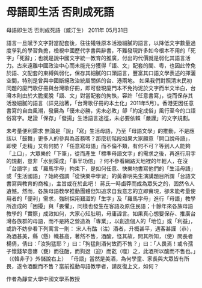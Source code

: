 # 母語即生活 否則成死語

母語即生活 否則成死語（臧汀生）
2011年 05月31日  
 
語言一旦賦予文字對當配套後，往往犧牲原本活潑細膩的語言，以降低文字數量過度孳乳的學習負擔，檢視中國歷代字書與辭書，不難發現許多如今根本不用的「死字」「死辭」；也就是說中國文字統一教育的推廣，付出的代價就是弱化其語言活力。古來遠離中國政治中心而未能充分獲得「語、文」配套的閩、粵，也因此倖免於語、文配套的束縛與弱化，保存其細膩的口頭語言，豐富其口語文學表述的揮灑空間，特別是曾與中國斷絕政治統屬關係的台、港兩地。
如果我們對照清末民初同題的廈門歌仔冊與台灣歌仔冊，即可發現廈門本不免拘泥於文字而半文半白，台灣本則由於大膽擺脫「語、文」對當配套的拘執，容許「任意書寫」，從而保存其活潑細膩的語言（詳見拙著，「台灣歌仔冊的本土化」2011年5月）。香港更因任意書寫的自由風潮，發展為「優未必勝，劣未必敗」卻「約定成俗」風行至今的口語俗寫字。足證「保存」「發揚」生活語言途徑，未必要依賴「嚴謹」的文字規劃。 
 
未考量便利需求
無論是「說」「寫」生活母語，乃至「母語文學」的推動，不是應該以「鼓舞」更多人的參與為首務嗎？那麼初階段如果大家願意「開口說母語」，即使「走精」又有何妨？「任意寫母語」而不倫不類，有何不可？等到人人能夠「上口」，大眾樂於「下筆」，從而產生「標準母語文字」的需求之後，再進行用字的規劃，豈非「水到渠成」「事半功倍」？何不參看網路天地裡的年輕人，在沒「台語字」或「羅馬字母」拘束下，是如何任意、快樂地書寫他們的「生活母語」或「生活國語」？始終強調「從快樂中學習」的黃春明先生演講題目所謂「台語文書寫與教育的商榷」，主旨或在於此吧！
蔣氏一時鹵莽而成為眾矢之的，固然令人遺憾。然而，各族母語教學推動團體但知追求自我意志的立即實現，卻未能考量使用者的「便利」需求，強制採用艱澀的「生字」及「羅馬字母」進行「母語」教學所造成的「困擾」與「畏懼」，同樣也發生在客語及原住民語；十餘年來各族母語教學的「實際」成效如何，大家心知肚明，毋庸諱言。如果真心想要保存、推廣台灣各族群的母語，而不是將之營造為「專業」，以創造個人的「地位」或「利益」，或許不妨參看下列寓言一則：
宋人有酤（沽）酒者，升概甚平，遇客甚謹（恭），為酒甚美，縣（懸）幟甚高，著然不售，酒酸，怪其故，問其所知，（使）問長者楊倩，倩曰：「汝狗猛耶？」曰：「狗猛則酒何故而不售？」曰：「人畏焉！或令孺子懷錢挈壺罋（甕）而往酤，而狗迓（迎）而齕（噬）之，此酒所以酸而不售也。」（《韓非子》外儲說右上）
「母語」當然是美酒，為何學童、家長與大眾皆有所畏，遂令酒酸而不售？當前推動母語教學者，請反復上文，如何？ 
 
作者為靜宜大學中國文學系教授 
